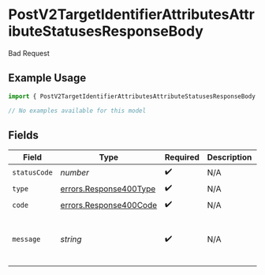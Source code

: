 # PostV2TargetIdentifierAttributesAttributeStatusesResponseBody

Bad Request

## Example Usage

```typescript
import { PostV2TargetIdentifierAttributesAttributeStatusesResponseBody } from "attio-js/models/errors";

// No examples available for this model
```

## Fields

| Field                                                            | Type                                                             | Required                                                         | Description                                                      | Example                                                          |
| ---------------------------------------------------------------- | ---------------------------------------------------------------- | ---------------------------------------------------------------- | ---------------------------------------------------------------- | ---------------------------------------------------------------- |
| `statusCode`                                                     | *number*                                                         | :heavy_check_mark:                                               | N/A                                                              |                                                                  |
| `type`                                                           | [errors.Response400Type](../../models/errors/response400type.md) | :heavy_check_mark:                                               | N/A                                                              |                                                                  |
| `code`                                                           | [errors.Response400Code](../../models/errors/response400code.md) | :heavy_check_mark:                                               | N/A                                                              |                                                                  |
| `message`                                                        | *string*                                                         | :heavy_check_mark:                                               | N/A                                                              | This attribute is not a status attribute.                        |